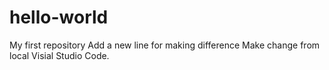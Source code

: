 # hello-world
My first repository
Add a new line for making difference
Make change from local Visial Studio Code.
